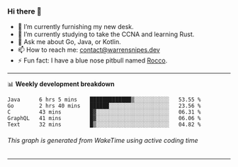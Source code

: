 ### Hi there 👋

- 🔭 I’m currently furnishing my new desk.
- 🌱 I’m currently studying to take the CCNA and learning Rust.
- 💬 Ask me about Go, Java, or Kotlin.
- 📫 How to reach me: contact@warrensnipes.dev
- ⚡ Fun fact: I have a blue nose pitbull named [Rocco](https://i.imgur.com/iLsSCKu.jpg).

-------

📊 **Weekly development breakdown**
<!--START_SECTION:waka-->
```text
Java      6 hrs 5 mins    █████████████▒░░░░░░░░░░░   53.55 % 
Go        2 hrs 40 mins   ██████░░░░░░░░░░░░░░░░░░░   23.56 % 
C         43 mins         █▓░░░░░░░░░░░░░░░░░░░░░░░   06.31 % 
GraphQL   41 mins         █▓░░░░░░░░░░░░░░░░░░░░░░░   06.06 % 
Text      32 mins         █▒░░░░░░░░░░░░░░░░░░░░░░░   04.82 % 
```
<!--END_SECTION:waka-->
###### *This graph is generated from WakeTime using active coding time*
-------
